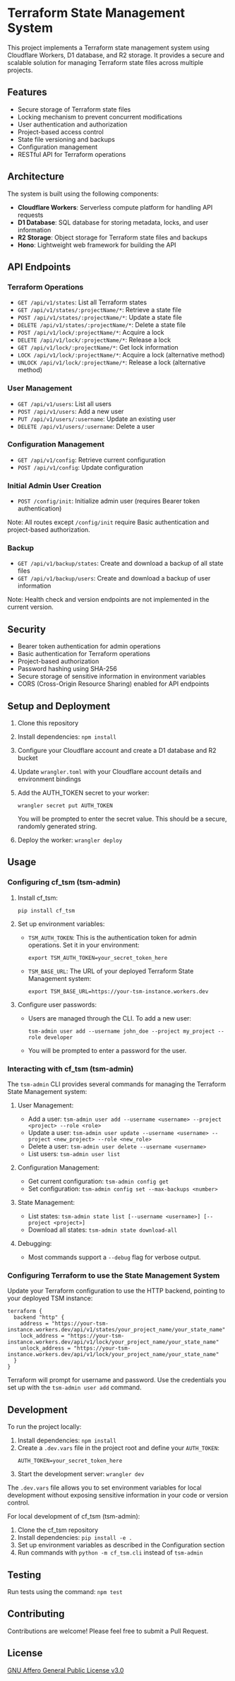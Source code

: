 # Terraform State Management System

This project implements a Terraform state management system using Cloudflare Workers, D1 database, and R2 storage. It provides a secure and scalable solution for managing Terraform state files across multiple projects.

## Features

- Secure storage of Terraform state files
- Locking mechanism to prevent concurrent modifications
- User authentication and authorization
- Project-based access control
- State file versioning and backups
- Configuration management
- RESTful API for Terraform operations

## Architecture

The system is built using the following components:

- **Cloudflare Workers**: Serverless compute platform for handling API requests
- **D1 Database**: SQL database for storing metadata, locks, and user information
- **R2 Storage**: Object storage for Terraform state files and backups
- **Hono**: Lightweight web framework for building the API

## API Endpoints

### Terraform Operations

- `GET /api/v1/states`: List all Terraform states
- `GET /api/v1/states/:projectName/*`: Retrieve a state file
- `POST /api/v1/states/:projectName/*`: Update a state file
- `DELETE /api/v1/states/:projectName/*`: Delete a state file
- `POST /api/v1/lock/:projectName/*`: Acquire a lock
- `DELETE /api/v1/lock/:projectName/*`: Release a lock
- `GET /api/v1/lock/:projectName/*`: Get lock information
- `LOCK /api/v1/lock/:projectName/*`: Acquire a lock (alternative method)
- `UNLOCK /api/v1/lock/:projectName/*`: Release a lock (alternative method)

### User Management

- `GET /api/v1/users`: List all users
- `POST /api/v1/users`: Add a new user
- `PUT /api/v1/users/:username`: Update an existing user
- `DELETE /api/v1/users/:username`: Delete a user

### Configuration Management

- `GET /api/v1/config`: Retrieve current configuration
- `POST /api/v1/config`: Update configuration

### Initial Admin User Creation

- `POST /config/init`: Initialize admin user (requires Bearer token authentication)

Note: All routes except `/config/init` require Basic authentication and project-based authorization.

### Backup

- `GET /api/v1/backup/states`: Create and download a backup of all state files
- `GET /api/v1/backup/users`: Create and download a backup of user information

Note: Health check and version endpoints are not implemented in the current version.

## Security

- Bearer token authentication for admin operations
- Basic authentication for Terraform operations
- Project-based authorization
- Password hashing using SHA-256
- Secure storage of sensitive information in environment variables
- CORS (Cross-Origin Resource Sharing) enabled for API endpoints

## Setup and Deployment

1. Clone this repository
2. Install dependencies: `npm install`
3. Configure your Cloudflare account and create a D1 database and R2 bucket
4. Update `wrangler.toml` with your Cloudflare account details and environment bindings
5. Add the AUTH_TOKEN secret to your worker:
   ```
   wrangler secret put AUTH_TOKEN
   ```
   You will be prompted to enter the secret value. This should be a secure, randomly generated string.

6. Deploy the worker: `wrangler deploy`

## Usage

### Configuring cf_tsm (tsm-admin)

1. Install cf_tsm:
   ```
   pip install cf_tsm
   ```

2. Set up environment variables:
   - `TSM_AUTH_TOKEN`: This is the authentication token for admin operations. Set it in your environment:
     ```
     export TSM_AUTH_TOKEN=your_secret_token_here
     ```
   - `TSM_BASE_URL`: The URL of your deployed Terraform State Management system:
     ```
     export TSM_BASE_URL=https://your-tsm-instance.workers.dev
     ```

3. Configure user passwords:
   - Users are managed through the CLI. To add a new user:
     ```
     tsm-admin user add --username john_doe --project my_project --role developer
     ```
   - You will be prompted to enter a password for the user.

### Interacting with cf_tsm (tsm-admin)

The `tsm-admin` CLI provides several commands for managing the Terraform State Management system:

1. User Management:
   - Add a user: `tsm-admin user add --username <username> --project <project> --role <role>`
   - Update a user: `tsm-admin user update --username <username> --project <new_project> --role <new_role>`
   - Delete a user: `tsm-admin user delete --username <username>`
   - List users: `tsm-admin user list`

2. Configuration Management:
   - Get current configuration: `tsm-admin config get`
   - Set configuration: `tsm-admin config set --max-backups <number>`

3. State Management:
   - List states: `tsm-admin state list [--username <username>] [--project <project>]`
   - Download all states: `tsm-admin state download-all`

4. Debugging:
   - Most commands support a `--debug` flag for verbose output.

### Configuring Terraform to use the State Management System

Update your Terraform configuration to use the HTTP backend, pointing to your deployed TSM instance:

```hcl
terraform {
  backend "http" {
    address = "https://your-tsm-instance.workers.dev/api/v1/states/your_project_name/your_state_name"
    lock_address = "https://your-tsm-instance.workers.dev/api/v1/lock/your_project_name/your_state_name"
    unlock_address = "https://your-tsm-instance.workers.dev/api/v1/lock/your_project_name/your_state_name"
  }
}
```

Terraform will prompt for username and password. Use the credentials you set up with the `tsm-admin user add` command.

## Development

To run the project locally:

1. Install dependencies: `npm install`
2. Create a `.dev.vars` file in the project root and define your `AUTH_TOKEN`:
   ```
   AUTH_TOKEN=your_secret_token_here
   ```
3. Start the development server: `wrangler dev`

The `.dev.vars` file allows you to set environment variables for local development without exposing sensitive information in your code or version control.

For local development of cf_tsm (tsm-admin):

1. Clone the cf_tsm repository
2. Install dependencies: `pip install -e .`
3. Set up environment variables as described in the Configuration section
4. Run commands with `python -m cf_tsm.cli` instead of `tsm-admin`

## Testing

Run tests using the command: `npm test`

## Contributing

Contributions are welcome! Please feel free to submit a Pull Request.

## License

[GNU Affero General Public License v3.0](LICENSE)
